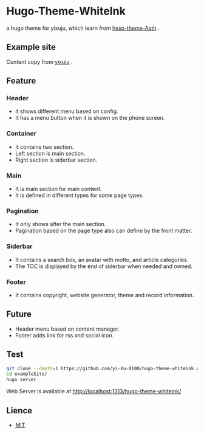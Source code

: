 # Hugo-Theme-WhiteInk

a hugo theme for yixuju, which learn from [hexo-theme-Aath](https://github.com/lewis-geek/hexo-theme-Aath) .

## Example site

Content copy from [yixuju](https://github.com/yi-Xu-0100/yixuju) .

## Feature

### Header

+ It shows different menu based on config.
+ It has a menu button when it is shown on the phone screen.

### Container

+ It contains two section.
+ Left section is main section.
+ Right section is siderbar section.

### Main

+ It is main section for main content.
+ It is defined in different types for some page types.

### Pagination

+ It only shows after the main section.
+ Pagination based on the page type also can define by the front matter.

### Siderbar

+ It contains a search box, an avatar with motto, and article categories.
+ The TOC is displayed by the end of siderbar when needed and owned.

### Footer

+ It contains copyright, website generator, theme and record information.

## Future

+ Header menu based on content manager.
+ Footer adds link for rss and social icon.

## Test

``` bash
git clone --depth=1 https://github.com/yi-Xu-0100/hugo-theme-whiteink.git
cd exampleSite/
hugo server
```

Web Server is available at <http://localhost:1313/hugo-theme-whiteink/>

## Lience

+ [MIT](https://github.com/yi-Xu-0100/hugo-theme-whiteink/blob/master/LICENSE.md)